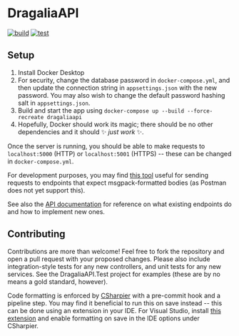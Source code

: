 # DragaliaAPI

[![build](https://github.com/SapiensAnatis/DragaliaAPI/actions/workflows/build.yml/badge.svg?branch=master)](https://github.com/SapiensAnatis/DragaliaAPI/actions/workflows/build.yml)
[![test](https://github.com/SapiensAnatis/DragaliaAPI/actions/workflows/test.yml/badge.svg)](https://github.com/SapiensAnatis/DragaliaAPI/actions/workflows/test.yml)

## Setup

1. Install Docker Desktop
2. For security, change the database password in `docker-compose.yml`, and then update the connection string in `appsettings.json` with the new password. You may also wish to change the default password hashing salt in `appsettings.json`.
3. Build and start the app using `docker-compose up --build --force-recreate dragaliaapi`
4. Hopefully, Docker should work its magic; there should be no other dependencies and it should ✨ *just work* ✨.

Once the server is running, you should be able to make requests to `localhost:5000` (HTTP) or `localhost:5001` (HTTPS) -- these can be changed in `docker-compose.yml`.

For development purposes, you may find [this tool](https://gist.github.com/SapiensAnatis/e76f067aad0ac425c9f9008db94e143c) useful for sending requests to endpoints that expect msgpack-formatted bodies (as Postman does not yet support this).

See also the [API documentation](https://dragalia-api-docs.readthedocs.io/en/latest/) for reference on what existing endpoints do and how to implement new ones.

## Contributing

Contributions are more than welcome! Feel free to fork the repository and open a pull request with your proposed changes. Please also include integration-style tests for any new controllers, and unit tests for any new services. See the DragaliaAPI.Test project for examples (these are by no means a gold standard, however).

Code formatting is enforced by [CSharpier](https://csharpier.com/) with a pre-commit hook and a pipeline step. You may find it beneficial to run this on save instead -- this can be done using an extension in your IDE. For Visual Studio, install [this extension](https://marketplace.visualstudio.com/items?itemName=csharpier.CSharpier) and enable formatting on save in the IDE options under CSharpier.
